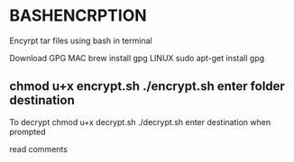 # BASHENCRPTION
Encyrpt tar files using bash in terminal

Download GPG
MAC
brew install gpg
LINUX
sudo apt-get install gpg

chmod u+x encrypt.sh
./encrypt.sh
enter folder destination
----------------------------
To decrypt
chmod u+x  decrypt.sh
./decrypt.sh
enter destination when prompted

read comments
